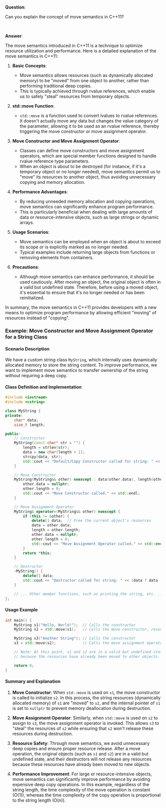 **Question**:

Can you explain the concept of move semantics in C++11?

<br />

**Answer**:

The move semantics introduced in C++11 is a technique to optimize resource utilization and performance. Here is a detailed explanation of the move semantics in C++11:

1. **Basic Concepts**:


	* Move semantics allows resources (such as dynamically allocated memory) to be "moved" from one object to another, rather than performing traditional deep copies.
	* This is typically achieved through rvalue references, which enable us to safely "steal" resources from temporary objects.
2. **std::move Function**:


	* `std::move` is a function used to convert lvalues to rvalue references. It doesn't actually move any data but changes the value category of the parameter, allowing it to be used as an rvalue reference, thereby triggering the move constructor or move assignment operator.
3. **Move Constructor and Move Assignment Operator**:


	* Classes can define move constructors and move assignment operators, which are special member functions designed to handle rvalue reference type parameters.
	* When an object is about to be destroyed (for instance, if it's a temporary object or no longer needed), move semantics permit us to "move" its resources to another object, thus avoiding unnecessary copying and memory allocation.
4. **Performance Advantages**:


	* By reducing unneeded memory allocation and copying operations, move semantics can significantly enhance program performance.
	* This is particularly beneficial when dealing with large amounts of data or resource-intensive objects, such as large strings or dynamic arrays.
5. **Usage Scenarios**:


	* Move semantics can be employed when an object is about to exceed its scope or is explicitly marked as no longer needed.
	* Typical examples include returning large objects from functions or removing elements from containers.
6. **Precautions**:


	* Although move semantics can enhance performance, it should be used cautiously. After moving an object, the original object is often in a valid but undefined state. Therefore, before using a moved object, it's essential to ensure that it's no longer needed or has been reinitialized.

In summary, the move semantics in C++11 provides developers with a new means to optimize program performance by allowing efficient "moving" of resources instead of "copying".


### Example: Move Constructor and Move Assignment Operator for a String Class

#### Scenario Description

We have a custom string class `MyString`, which internally uses dynamically allocated memory to store the string content. To improve performance, we want to implement move semantics to transfer ownership of the string without requiring a deep copy.

#### Class Definition and Implementation

```cpp
#include <iostream>
#include <cstring>

class MyString {
private:
    char* data;
    size_t length;

public:
    // Constructor
    MyString(const char* str = "") {
        length = strlen(str);
        data = new char[length + 1];
        strcpy(data, str);
        std::cout << "Default/Copy Constructor called for string: " << data << std::endl;
    }

    // Move Constructor
    MyString(MyString&& other) noexcept : data(other.data), length(other.length) {
        other.data = nullptr;
        other.length = 0;
        std::cout << "Move Constructor called." << std::endl;
    }

    // Move Assignment Operator
    MyString& operator=(MyString&& other) noexcept {
        if (this != &other) {
            delete[] data;  // Free the current object's resources
            data = other.data;
            length = other.length;
            other.data = nullptr;
            other.length = 0;
            std::cout << "Move Assignment Operator called." << std::endl;
        }
        return *this;
    }

    // Destructor
    ~MyString() {
        delete[] data;
        std::cout << "Destructor called for string: " << (data ? data : "empty") << std::endl;
    }

    // ... Other member functions, such as printing the string, etc. ...
};
```

#### Usage Example

```cpp
int main() {
    MyString s1("Hello, World!");  // Calls the constructor
    MyString s2 = std::move(s1);   // Calls the move constructor, resources from s1 are moved to s2

    MyString s3("Another String"); // Calls the constructor
    s3 = std::move(s2);            // Calls the move assignment operator, resources from s2 are moved to s3

    // Note: At this point, s1 and s2 are in a valid but undefined state, and their destructors will not release any resources
    // because the resources have already been moved to other objects.

    return 0;
}
```

#### Summary and Explanation

1. **Move Constructor**: When `std::move` is used on `s1`, the move constructor is called to initialize `s2`. In this process, the string resources (dynamically allocated memory) of `s1` are "moved" to `s2`, and the internal pointer of `s1` is set to `nullptr` to prevent memory deallocation during destruction.

2. **Move Assignment Operator**: Similarly, when `std::move` is used on `s2` to assign to `s3`, the move assignment operator is invoked. This allows `s3` to "steal" the resources of `s2` while ensuring that `s2` won't release these resources during destruction.

3. **Resource Safety**: Through move semantics, we avoid unnecessary deep copies and ensure proper resource release. After a move operation, the original objects (such as `s1` and `s2`) are in a valid but undefined state, and their destructors will not release any resources because these resources have already been moved to new objects.

4. **Performance Improvement**: For large or resource-intensive objects, move semantics can significantly improve performance by avoiding expensive deep copy operations. In this example, regardless of the string length, the time complexity of the move operation is constant (O(1)), whereas the time complexity of the copy operation is proportional to the string length (O(n)).

